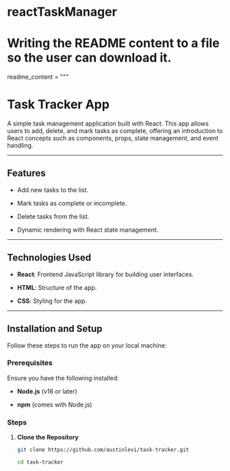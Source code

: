 # reactTaskManager

# Writing the README content to a file so the user can download it.


readme_content = """

# Task Tracker App

A simple task management application built with React. This app allows users to add, delete, and mark tasks as complete, offering an introduction to React concepts such as components, props, state management, and event handling.



---



## Features



- Add new tasks to the list.

- Mark tasks as complete or incomplete.

- Delete tasks from the list.

- Dynamic rendering with React state management.



---



## Technologies Used



- **React**: Frontend JavaScript library for building user interfaces.

- **HTML**: Structure of the app.

- **CSS**: Styling for the app.



---



## Installation and Setup



Follow these steps to run the app on your local machine:



### Prerequisites

Ensure you have the following installed:

- **Node.js** (v16 or later)

- **npm** (comes with Node.js)



### Steps



1. **Clone the Repository**

   ```bash
   git clone https://github.com/austinlevi/task-tracker.git

   cd task-tracker
